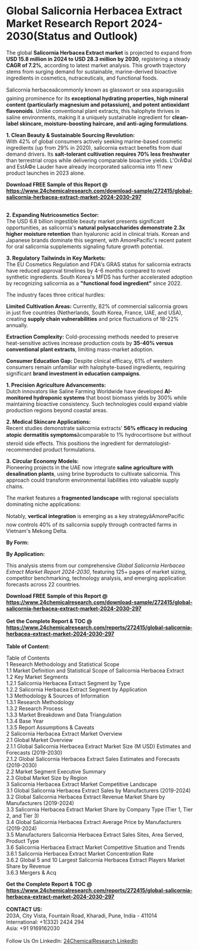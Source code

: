 <h1>Global Salicornia Herbacea Extract Market Research Report 2024-2030(Status and Outlook)</h1><p>The global <strong>Salicornia Herbacea Extract market</strong> is projected to expand from <strong>USD 15.8 million in 2024 to USD 28.3 million by 2030</strong>, registering a steady <strong>CAGR of 7.2%</strong>, according to latest market analysis. This growth trajectory stems from surging demand for sustainable, marine-derived bioactive ingredients in cosmetics, nutraceuticals, and functional foods.</p><p>Salicornia herbaceaâcommonly known as glasswort or sea asparagusâis gaining prominence for its <strong>exceptional hydrating properties, high mineral content (particularly magnesium and potassium), and potent antioxidant flavonoids</strong>. Unlike conventional plant extracts, this halophyte thrives in saline environments, making it a uniquely sustainable ingredient for <strong>clean-label skincare, moisture-boosting haircare, and anti-aging formulations</strong>.</p><p><strong>1. Clean Beauty &amp; Sustainable Sourcing Revolution:</strong><br>
With 42% of global consumers actively seeking marine-based cosmetic ingredients (up from 29% in 2020), salicornia extract benefits from dual demand drivers. Its <strong>salt-tolerant cultivation requires 70% less freshwater</strong> than terrestrial crops while delivering comparable bioactive yields. L'OrÃ©al and EstÃ©e Lauder have already incorporated salicornia into 11 new product launches in 2023 alone.</p><div><b>Download FREE Sample of this Report @ 
            <a href="https://www.24chemicalresearch.com/download-sample/272415/global-salicornia-herbacea-extract-market-2024-2030-297">
            https://www.24chemicalresearch.com/download-sample/272415/global-salicornia-herbacea-extract-market-2024-2030-297</a></b></div><br><p><strong>2. Expanding Nutricosmetics Sector:</strong><br>
The USD 6.8 billion ingestible beauty market presents significant opportunities, as salicornia's <strong>natural polysaccharides demonstrate 2.3x higher moisture retention</strong> than hyaluronic acid in clinical trials. Korean and Japanese brands dominate this segment, with AmorePacific's recent patent for oral salicornia supplements signaling future growth potential.</p><p><strong>3. Regulatory Tailwinds in Key Markets:</strong><br>
The EU Cosmetics Regulation and FDA's GRAS status for salicornia extracts have reduced approval timelines by 4-6 months compared to novel synthetic ingredients. South Korea's MFDS has further accelerated adoption by recognizing salicornia as a <strong>"functional food ingredient"</strong> since 2022.</p><p>The industry faces three critical hurdles:</p><p><strong>Limited Cultivation Areas:</strong> Currently, 82% of commercial salicornia grows in just five countries (Netherlands, South Korea, France, UAE, and USA), creating <strong>supply chain vulnerabilities</strong> and price fluctuations of 18-22% annually.</p><p><strong>Extraction Complexity:</strong> Cold-processing methods needed to preserve heat-sensitive actives increase production costs by <strong>35-40% versus conventional plant extracts</strong>, limiting mass-market adoption.</p><p><strong>Consumer Education Gap:</strong> Despite clinical efficacy, 61% of western consumers remain unfamiliar with halophyte-based ingredients, requiring significant <strong>brand investment in education campaigns</strong>.</p><p><strong>1. Precision Agriculture Advancements:</strong><br>
Dutch innovators like Saline Farming Worldwide have developed <strong>AI-monitored hydroponic systems</strong> that boost biomass yields by 300% while maintaining bioactive consistency. Such technologies could expand viable production regions beyond coastal areas.</p><p><strong>2. Medical Skincare Applications:</strong><br>
Recent studies demonstrate salicornia extracts' <strong>56% efficacy in reducing atopic dermatitis symptoms</strong>âcomparable to 1% hydrocortisone but without steroid side effects. This positions the ingredient for dermatologist-recommended product formulations.</p><p><strong>3. Circular Economy Models:</strong><br>
Pioneering projects in the UAE now integrate <strong>saline agriculture with desalination plants</strong>, using brine byproducts to cultivate salicornia. This approach could transform environmental liabilities into valuable supply chains.</p><p>The market features a <strong>fragmented landscape</strong> with regional specialists dominating niche applications:</p><p>Notably, <strong>vertical integration</strong> is emerging as a key strategyâAmorePacific now controls 40% of its salicornia supply through contracted farms in Vietnam's Mekong Delta.</p><p><strong>By Form:</strong></p><p><strong>By Application:</strong></p><p>This analysis stems from our comprehensive <em>Global Salicornia Herbacea Extract Market Report 2024-2030</em>, featuring 125+ pages of market sizing, competitor benchmarking, technology analysis, and emerging application forecasts across 22 countries.</p><div><b>Download FREE Sample of this Report @ 
            <a href="https://www.24chemicalresearch.com/download-sample/272415/global-salicornia-herbacea-extract-market-2024-2030-297">
            https://www.24chemicalresearch.com/download-sample/272415/global-salicornia-herbacea-extract-market-2024-2030-297</a></b></div><br><div><b>Get the Complete Report & TOC @ 
            <a href="https://www.24chemicalresearch.com/reports/272415/global-salicornia-herbacea-extract-market-2024-2030-297">
            https://www.24chemicalresearch.com/reports/272415/global-salicornia-herbacea-extract-market-2024-2030-297</a></b></div><br>
            <b>Table of Content:</b><p>Table of Contents<br />
1 Research Methodology and Statistical Scope<br />
1.1 Market Definition and Statistical Scope of Salicornia Herbacea Extract<br />
1.2 Key Market Segments<br />
1.2.1 Salicornia Herbacea Extract Segment by Type<br />
1.2.2 Salicornia Herbacea Extract Segment by Application<br />
1.3 Methodology & Sources of Information<br />
1.3.1 Research Methodology<br />
1.3.2 Research Process<br />
1.3.3 Market Breakdown and Data Triangulation<br />
1.3.4 Base Year<br />
1.3.5 Report Assumptions & Caveats<br />
2 Salicornia Herbacea Extract Market Overview<br />
2.1 Global Market Overview<br />
2.1.1 Global Salicornia Herbacea Extract Market Size (M USD) Estimates and Forecasts (2019-2030)<br />
2.1.2 Global Salicornia Herbacea Extract Sales Estimates and Forecasts (2019-2030)<br />
2.2 Market Segment Executive Summary<br />
2.3 Global Market Size by Region<br />
3 Salicornia Herbacea Extract Market Competitive Landscape<br />
3.1 Global Salicornia Herbacea Extract Sales by Manufacturers (2019-2024)<br />
3.2 Global Salicornia Herbacea Extract Revenue Market Share by Manufacturers (2019-2024)<br />
3.3 Salicornia Herbacea Extract Market Share by Company Type (Tier 1, Tier 2, and Tier 3)<br />
3.4 Global Salicornia Herbacea Extract Average Price by Manufacturers (2019-2024)<br />
3.5 Manufacturers Salicornia Herbacea Extract Sales Sites, Area Served, Product Type<br />
3.6 Salicornia Herbacea Extract Market Competitive Situation and Trends<br />
3.6.1 Salicornia Herbacea Extract Market Concentration Rate<br />
3.6.2 Global 5 and 10 Largest Salicornia Herbacea Extract Players Market Share by Revenue<br />
3.6.3 Mergers & Acq</p><div><b>Get the Complete Report & TOC @ 
            <a href="https://www.24chemicalresearch.com/reports/272415/global-salicornia-herbacea-extract-market-2024-2030-297">
            https://www.24chemicalresearch.com/reports/272415/global-salicornia-herbacea-extract-market-2024-2030-297</a></b></div><br><b>CONTACT US:</b><br>
            203A, City Vista, Fountain Road, Kharadi, Pune, India - 411014<br>
            International: +1(332) 2424 294<br>
            Asia: +91 9169162030 <br><br>
            Follow Us On LinkedIn: <a href="https://www.linkedin.com/company/24chemicalresearch/">24ChemicalResearch LinkedIn</a>